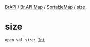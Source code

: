 [BrAPI](../../index.md) / [Br.API.Map](../index.md) / [SortableMap](index.md) / [size](./size.md)

# size

`open val size: `[`Int`](https://kotlinlang.org/api/latest/jvm/stdlib/kotlin/-int/index.html)